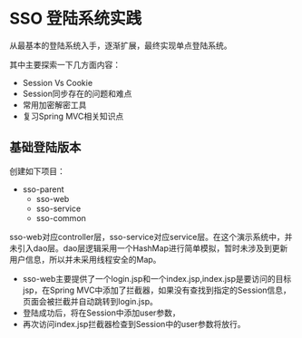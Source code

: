 # SSO 登陆系统实践

从最基本的登陆系统入手，逐渐扩展，最终实现单点登陆系统。

其中主要探索一下几方面内容：

* Session Vs Cookie
* Session同步存在的问题和难点
* 常用加密解密工具
* 复习Spring MVC相关知识点

## 基础登陆版本

创建如下项目：

* sso-parent
  * sso-web
  * sso-service
  * sso-common

sso-web对应controller层，sso-service对应service层。在这个演示系统中，并未引入dao层。dao层逻辑采用一个HashMap进行简单模拟，暂时未涉及到更新用户信息，所以并未采用线程安全的Map。

* sso-web主要提供了一个login.jsp和一个index.jsp,index.jsp是要访问的目标jsp，在Spring MVC中添加了拦截器，如果没有查找到指定的Session信息，页面会被拦截并自动跳转到login.jsp。
* 登陆成功后，将在Session中添加user参数，
* 再次访问index.jsp拦截器检查到Session中的user参数将放行。
